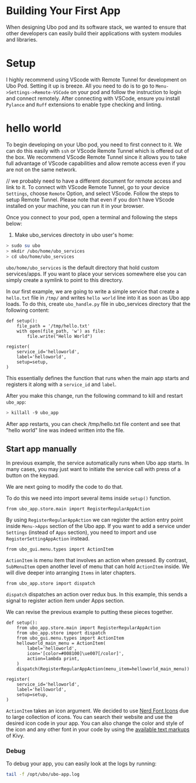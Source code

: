 # Building Your First App

When designing Ubo pod and its software stack, we wanted to ensure that other developers can easily build their applications 
with system modules and libraries. 

# Setup

I highly recommend using VScode with Remote Tunnel for development on Ubo Pod. Setting it up is breeze. All you need to do is to go to `Menu->Settings->Remote-VSCode` on your pod and follow the instruction to login and connect remotely. After connecting with VSCode, ensure you install `Pylance` and `Ruff` extensions to enable type checking and linting. 

# hello world

To begin developing on your Ubo pod, you need to first connect to it. We can do this easily with `ssh` or VScode Remote Tunnel which is offered out of the box. We recommend VScode Remote Tunnel since it allows you to take full advantage of VScode capabilities and allow remote access even if you are not on the same network. 

// we probably need to have a different document for remote access and link to it. 
To connect with VScode Remote Tunnel, go to your device `Settings`, choose `Remote` Option, and select VScode. Follow the steps to setup Remote Tunnel. Please note that even if you don't have VScode installed on your machine, you can run it in your browser.

Once you connect to your pod, open a terminal and following the steps below:

1. Make ubo_services directoty in ubo user's home:

``` sh
> sudo su ubo
> mkdir /ubo/home/ubo_services
> cd ubo/home/ubo_services
```

`ubo/home/ubo_services` is the default directory that hold custom services/apps. If you want to place your services somewhere else you can simply create a symlink to point to this directory.  

In our first example, we are going to write a simple service that create a `hello.txt` file in `/tmp/` and writes `hello world` line into it as soon as Ubo app loads. To do this, create `ubo_handle.py` file in ubo_services directory that the following content:

```
def setup():
    file_path = '/tmp/hello.txt'
    with open(file_path, 'w') as file:
        file.write("Hello World")

register(
    service_id='helloworld',
    label='helloworld',
    setup=setup,
)
```
This essentially defines the function that runs when the main app starts and registers it along with a `service_id` and `label`.

After you make this change, run the following command to kill and restart `ubo_app`:

```sh
> killall -9 ubo_app
```

After app restarts, you can check /tmp/hello.txt file content and see that "hello world" line was indeed written into the file.


## Start app manually

In previous example, the service automatically runs when Ubo app starts. In many cases, you may just want to initiate the service call with press of a button on the keypad. 

We are next going to modify the code to do that.

To do this we need into import several items inside `setup()` function.

``
from ubo_app.store.main import RegisterRegularAppAction
``

By using `RegisterRegularAppAction` we can register the action entry point inside `Menu->Apps` section of the Ubo app. If you want to add a service under `Settings` (instead of `Apps` section), you need to import and use  `RegisterSettingAppAction` instead.

```
from ubo_gui.menu.types import ActionItem
```

`ActionItem` is menu item that involves an action when pressed. By contrast, `SubMenuItem` open another level of menu that can hold `ActionItem` inside. We will dive deeper into arranging `Items` in later chapters.

`from ubo_app.store import dispatch`

`dispatch` dispatches an action over redux bus. In this example, this sends a signal to register action item under Apps section.

We can revise the previous example to putting these pieces together.

```
def setup():
    from ubo_app.store.main import RegisterRegularAppAction
    from ubo_app.store import dispatch
    from ubo_gui.menu.types import ActionItem
    helloworld_main_menu = ActionItem(
        label='helloworld',
        icon='[color=#008100]\ue007[/color]',
        action=lambda print,
    )
    dispatch(RegisterRegularAppAction(menu_item=helloworld_main_menu))

register(
    service_id='helloworld',
    label='helloworld',
    setup=setup,
)
```

`ActionItem` takes an icon argument. We decided to use [Nerd Font Icons](https://www.nerdfonts.com/cheat-sheet) due to large collection of icons. You can search their website and use the desired icon code in your app. You can also change the color and style of the icon and any other font in your code by using the [available text markups](https://kivy.org/doc/stable/api-kivy.core.text.markup.html) of Kivy.

### Debug

To debug your app, you can easily look at the logs by running:

```sh
tail -f /opt/ubo/ubo-app.log
```
